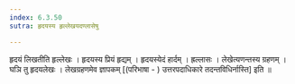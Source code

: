 ```yaml
---
index: 6.3.50
sutra: हृदयस्य हृल्लेखयदण्लासेषु

---
```

 हृदयं लिखतीति हृल्लेखः । हृदयस्य प्रियं हृद्यम् । हृदयस्येदं हार्दम् । ह्रल्लासः । लेखेत्यणन्तस्य ग्रहणम् । घञि तु हृदयलेखः । लेखग्रहणमेव ज्ञापकम् [(परिभाषा - ) उत्तरपदाधिकारे तदन्तविधिर्नास्ति] इति ॥ 